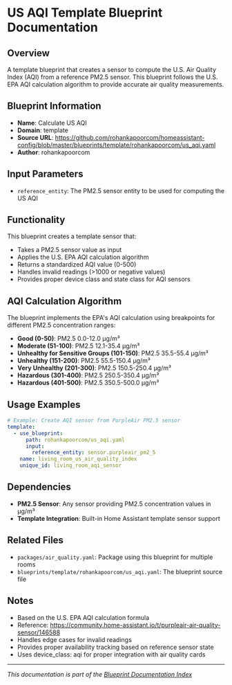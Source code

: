 # US AQI Template Blueprint Documentation

## Overview
A template blueprint that creates a sensor to compute the U.S. Air Quality Index (AQI) from a reference PM2.5 sensor. This blueprint follows the U.S. EPA AQI calculation algorithm to provide accurate air quality measurements.

## Blueprint Information
- **Name**: Calculate US AQI
- **Domain**: template
- **Source URL**: https://github.com/rohankapoorcom/homeassistant-config/blob/master/blueprints/template/rohankapoorcom/us_aqi.yaml
- **Author**: rohankapoorcom

## Input Parameters
- `reference_entity`: The PM2.5 sensor entity to be used for computing the US AQI

## Functionality
This blueprint creates a template sensor that:
- Takes a PM2.5 sensor value as input
- Applies the U.S. EPA AQI calculation algorithm
- Returns a standardized AQI value (0-500)
- Handles invalid readings (>1000 or negative values)
- Provides proper device class and state class for AQI sensors

## AQI Calculation Algorithm
The blueprint implements the EPA's AQI calculation using breakpoints for different PM2.5 concentration ranges:

- **Good (0-50)**: PM2.5 0.0-12.0 μg/m³
- **Moderate (51-100)**: PM2.5 12.1-35.4 μg/m³
- **Unhealthy for Sensitive Groups (101-150)**: PM2.5 35.5-55.4 μg/m³
- **Unhealthy (151-200)**: PM2.5 55.5-150.4 μg/m³
- **Very Unhealthy (201-300)**: PM2.5 150.5-250.4 μg/m³
- **Hazardous (301-400)**: PM2.5 250.5-350.4 μg/m³
- **Hazardous (401-500)**: PM2.5 350.5-500.0 μg/m³

## Usage Examples
```yaml
# Example: Create AQI sensor from PurpleAir PM2.5 sensor
template:
  - use_blueprint:
      path: rohankapoorcom/us_aqi.yaml
      input:
        reference_entity: sensor.purpleair_pm2_5
    name: living_room_us_air_quality_index
    unique_id: living_room_aqi_sensor
```

## Dependencies
- **PM2.5 Sensor**: Any sensor providing PM2.5 concentration values in μg/m³
- **Template Integration**: Built-in Home Assistant template sensor support

## Related Files
- `packages/air_quality.yaml`: Package using this blueprint for multiple rooms
- `blueprints/template/rohankapoorcom/us_aqi.yaml`: The blueprint source file

## Notes
- Based on the U.S. EPA AQI calculation formula
- Reference: https://community.home-assistant.io/t/purpleair-air-quality-sensor/146588
- Handles edge cases for invalid readings
- Provides proper availability tracking based on reference sensor state
- Uses device_class: aqi for proper integration with air quality cards

---
*This documentation is part of the [Blueprint Documentation Index](../README.md)*
